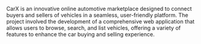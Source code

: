 CarX is an innovative online automotive marketplace designed to connect buyers and sellers of vehicles in a seamless, user-friendly platform. The project involved the development of a comprehensive web application that allows users to browse, search, and list vehicles, offering a variety of features to enhance the car buying and selling experience. 
